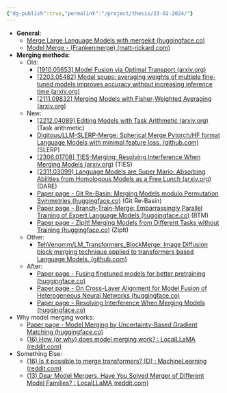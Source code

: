 ```yaml
---
{"dg-publish":true,"permalink":"/project/thesis/23-02-2024/"}
---
```



- **General**:
	- [Merge Large Language Models with mergekit (huggingface.co)](https://huggingface.co/blog/mlabonne/merge-models)
	- [Model Merge - (Frankenmerge) (matt-rickard.com)](https://matt-rickard.com/model-merge-frankenmerge)
- **Merging methods**:
	- Old: 
		- [[1910.05653] Model Fusion via Optimal Transport (arxiv.org)](https://arxiv.org/abs/1910.05653)
		- [[2203.05482] Model soups: averaging weights of multiple fine-tuned models improves accuracy without increasing inference time (arxiv.org)](https://arxiv.org/abs/2203.05482)
		- [[2111.09832] Merging Models with Fisher-Weighted Averaging (arxiv.org)](https://arxiv.org/abs/2111.09832)
	- New:
		- [[2212.04089] Editing Models with Task Arithmetic (arxiv.org)](https://arxiv.org/abs/2212.04089) (Task arithmetic)
		- [Digitous/LLM-SLERP-Merge: Spherical Merge Pytorch/HF format Language Models with minimal feature loss. (github.com)](https://github.com/Digitous/LLM-SLERP-Merge) (SLERP)
		- [[2306.01708] TIES-Merging: Resolving Interference When Merging Models (arxiv.org)](https://arxiv.org/abs/2306.01708) (TIES)
		- [[2311.03099] Language Models are Super Mario: Absorbing Abilities from Homologous Models as a Free Lunch (arxiv.org)](https://arxiv.org/abs/2311.03099) (DARE)
		- [Paper page - Git Re-Basin: Merging Models modulo Permutation Symmetries (huggingface.co)](https://huggingface.co/papers/2209.04836) (Git Re-Basin)
		- [Paper page - Branch-Train-Merge: Embarrassingly Parallel Training of Expert Language Models (huggingface.co)](https://huggingface.co/papers/2208.03306) (BTM)
		- [Paper page - ZipIt! Merging Models from Different Tasks without Training (huggingface.co)](https://huggingface.co/papers/2305.03053) (ZipIt)
	- Other:
		- [TehVenomm/LM_Transformers_BlockMerge: Image Diffusion block merging technique applied to transformers based Language Models. (github.com)](https://github.com/TehVenomm/LM_Transformers_BlockMerge/?tab=readme-ov-file)
	- After:
		- [Paper page - Fusing finetuned models for better pretraining (huggingface.co)](https://huggingface.co/papers/2204.03044)
		- [Paper page - On Cross-Layer Alignment for Model Fusion of Heterogeneous Neural Networks (huggingface.co)](https://huggingface.co/papers/2110.15538)
		- [Paper page - Resolving Interference When Merging Models (huggingface.co)](https://huggingface.co/papers/2306.01708)
- Why model merging works:
	- [Paper page - Model Merging by Uncertainty-Based Gradient Matching (huggingface.co)](https://huggingface.co/papers/2310.12808)
	- [(16) How (or why) does model merging work? : LocalLLaMA (reddit.com)](https://www.reddit.com/r/LocalLLaMA/comments/18x2vuj/how_or_why_does_model_merging_work/)
- Something Else:
	- [(16) Is it possible to merge transformers? [D] : MachineLearning (reddit.com)](https://www.reddit.com/r/MachineLearning/comments/122fj05/is_it_possible_to_merge_transformers_d/)
	- [(13) Dear Model Mergers, Have You Solved Merger of Different Model Families? : LocalLLaMA (reddit.com)](https://www.reddit.com/r/LocalLLaMA/comments/1867ddv/dear_model_mergers_have_you_solved_merger_of/)
